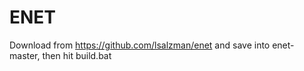 # ENET

Download from https://github.com/lsalzman/enet and save into enet-master, then
hit build.bat

